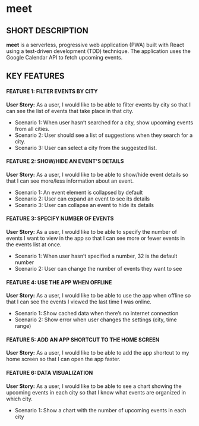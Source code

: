 # meet


## SHORT DESCRIPTION

**meet** is a serverless, progressive web application (PWA) built with React using a
test-driven development (TDD) technique. The application uses the Google
Calendar API to fetch upcoming events.

## KEY FEATURES

#### FEATURE 1: FILTER EVENTS BY CITY
**User Story:** As a user, I would like to be able to filter events by city so that I can see the list of events that
take place in that city.

+ Scenario 1: When user hasn’t searched for a city, show upcoming events from all cities.
+ Scenario 2: User should see a list of suggestions when they search for a city.
+ Scenario 3: User can select a city from the suggested list.

#### FEATURE 2: SHOW/HIDE AN EVENT'S DETAILS
**User Story:** As a user, I would like to be able to show/hide event details so that I can see more/less
information about an event.

+ Scenario 1: An event element is collapsed by default
+ Scenario 2: User can expand an event to see its details
+ Scenario 3: User can collapse an event to hide its details

#### FEATURE 3: SPECIFY NUMBER OF EVENTS
**User Story:** As a user, I would like to be able to specify the number of events I want to view in the app so
that I can see more or fewer events in the events list at once.

+ Scenario 1: When user hasn’t specified a number, 32 is the default number
+ Scenario 2: User can change the number of events they want to see

#### FEATURE 4: USE THE APP WHEN OFFLINE
**User Story:** As a user, I would like to be able to use the app when offline so that I can see the events I
viewed the last time I was online.

+ Scenario 1: Show cached data when there’s no internet connection
+ Scenario 2: Show error when user changes the settings (city, time range)

#### FEATURE 5: ADD AN APP SHORTCUT TO THE HOME SCREEN
**User Story:** As a user, I would like to be able to add the app shortcut to my home screen so that I can
open the app faster.

#### FEATURE 6: DATA VISUALIZATION
**User Story:** As a user, I would like to be able to see a chart showing the upcoming events in each city so
that I know what events are organized in which city.

+ Scenario 1: Show a chart with the number of upcoming events in each city
